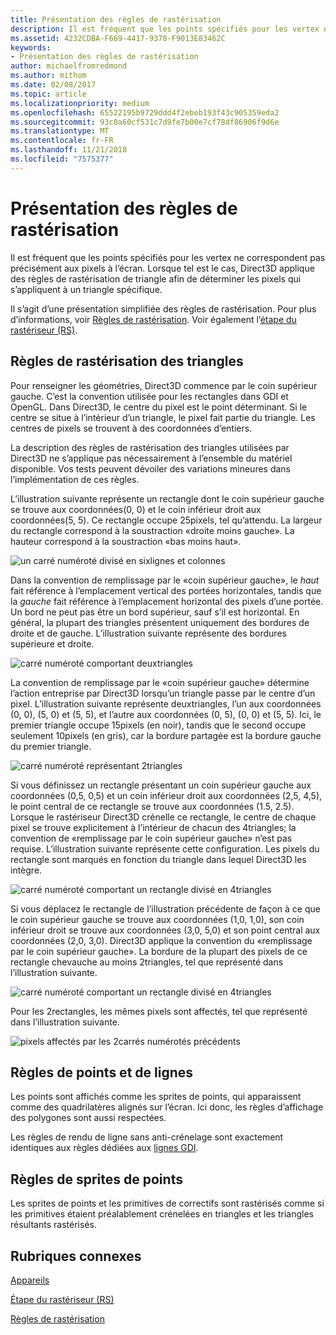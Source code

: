 ```yaml
---
title: Présentation des règles de rastérisation
description: Il est fréquent que les points spécifiés pour les vertex ne correspondent pas précisément aux pixels à l’écran. Lorsque tel est le cas, Direct3D applique des règles de rastérisation de triangle afin de déterminer les pixels qui s’appliquent à un triangle spécifique.
ms.assetid: 4232CDBA-F669-4417-9378-F9013E83462C
keywords:
- Présentation des règles de rastérisation
author: michaelfromredmond
ms.author: mithom
ms.date: 02/08/2017
ms.topic: article
ms.localizationpriority: medium
ms.openlocfilehash: 65522195b9729ddd4f2ebeb193f43c905359eda2
ms.sourcegitcommit: 93c0a60cf531c7d9fe7b00e7cf78df86906f9d6e
ms.translationtype: MT
ms.contentlocale: fr-FR
ms.lasthandoff: 11/21/2018
ms.locfileid: "7575377"
---
```

# <a name="introduction-to-rasterization-rules"></a>Présentation des règles de rastérisation


Il est fréquent que les points spécifiés pour les vertex ne correspondent pas précisément aux pixels à l’écran. Lorsque tel est le cas, Direct3D applique des règles de rastérisation de triangle afin de déterminer les pixels qui s’appliquent à un triangle spécifique.

Il s’agit d’une présentation simplifiée des règles de rastérisation. Pour plus d’informations, voir [Règles de rastérisation](rasterization-rules.md). Voir également l’[étape du rastériseur (RS)](rasterizer-stage--rs-.md).

## <a name="span-idtrianglerasterizationrulesspanspan-idtrianglerasterizationrulesspanspan-idtrianglerasterizationrulesspantriangle-rasterization-rules"></a><span id="Triangle_Rasterization_Rules"></span><span id="triangle_rasterization_rules"></span><span id="TRIANGLE_RASTERIZATION_RULES"></span>Règles de rastérisation des triangles


Pour renseigner les géométries, Direct3D commence par le coin supérieur gauche. C’est la convention utilisée pour les rectangles dans GDI et OpenGL. Dans Direct3D, le centre du pixel est le point déterminant. Si le centre se situe à l’intérieur d’un triangle, le pixel fait partie du triangle. Les centres de pixels se trouvent à des coordonnées d’entiers.

La description des règles de rastérisation des triangles utilisées par Direct3D ne s’applique pas nécessairement à l’ensemble du matériel disponible. Vos tests peuvent dévoiler des variations mineures dans l’implémentation de ces règles.

L’illustration suivante représente un rectangle dont le coin supérieur gauche se trouve aux coordonnées(0, 0) et le coin inférieur droit aux coordonnées(5, 5). Ce rectangle occupe 25pixels, tel qu’attendu. La largeur du rectangle correspond à la soustraction «droite moins gauche». La hauteur correspond à la soustraction «bas moins haut».

![un carré numéroté divisé en sixlignes et colonnes](images/pixmap.png)

Dans la convention de remplissage par le «coin supérieur gauche», le *haut* fait référence à l’emplacement vertical des portées horizontales, tandis que la *gauche* fait référence à l’emplacement horizontal des pixels d’une portée. Un bord ne peut pas être un bord supérieur, sauf s’il est horizontal. En général, la plupart des triangles présentent uniquement des bordures de droite et de gauche. L’illustration suivante représente des bordures supérieure et droite.

![carré numéroté comportant deuxtriangles](images/triedge.png)

La convention de remplissage par le «coin supérieur gauche» détermine l’action entreprise par Direct3D lorsqu’un triangle passe par le centre d’un pixel. L’illustration suivante représente deuxtriangles, l’un aux coordonnées (0, 0), (5, 0) et (5, 5), et l’autre aux coordonnées (0, 5), (0, 0) et (5, 5). Ici, le premier triangle occupe 15pixels (en noir), tandis que le second occupe seulement 10pixels (en gris), car la bordure partagée est la bordure gauche du premier triangle.

![carré numéroté représentant 2triangles](images/twotris.png)

Si vous définissez un rectangle présentant un coin supérieur gauche aux coordonnées (0,5, 0,5) et un coin inférieur droit aux coordonnées (2,5, 4,5), le point central de ce rectangle se trouve aux coordonnées (1.5, 2.5). Lorsque le rastériseur Direct3D crénelle ce rectangle, le centre de chaque pixel se trouve explicitement à l’intérieur de chacun des 4triangles; la convention de «remplissage par le coin supérieur gauche» n’est pas requise. L’illustration suivante représente cette configuration. Les pixels du rectangle sont marqués en fonction du triangle dans lequel Direct3D les intègre.

![carré numéroté comportant un rectangle divisé en 4triangles](images/noambig.png)

Si vous déplacez le rectangle de l’illustration précédente de façon à ce que le coin supérieur gauche se trouve aux coordonnées (1,0, 1,0), son coin inférieur droit se trouve aux coordonnées (3,0, 5,0) et son point central aux coordonnées (2,0, 3,0). Direct3D applique la convention du «remplissage par le coin supérieur gauche». La bordure de la plupart des pixels de ce rectangle chevauche au moins 2triangles, tel que représenté dans l’illustration suivante.

![carré numéroté comportant un rectangle divisé en 4triangles](images/fillrule.png)

Pour les 2rectangles, les mêmes pixels sont affectés, tel que représenté dans l’illustration suivante.

![pixels affectés par les 2carrés numérotés précédents](images/samepix.png)

## <a name="span-idpointandlinerulesspanspan-idpointandlinerulesspanspan-idpointandlinerulesspanpoint-and-line-rules"></a><span id="Point_and_Line_Rules"></span><span id="point_and_line_rules"></span><span id="POINT_AND_LINE_RULES"></span>Règles de points et de lignes


Les points sont affichés comme les sprites de points, qui apparaissent comme des quadrilatères alignés sur l’écran. Ici donc, les règles d’affichage des polygones sont aussi respectées.

Les règles de rendu de ligne sans anti-crénelage sont exactement identiques aux règles dédiées aux [lignes GDI](https://msdn.microsoft.com/library/windows/desktop/dd145027).

## <a name="span-idpointspriterulesspanspan-idpointspriterulesspanspan-idpointspriterulesspanpoint-sprite-rules"></a><span id="Point_Sprite_Rules"></span><span id="point_sprite_rules"></span><span id="POINT_SPRITE_RULES"></span>Règles de sprites de points


Les sprites de points et les primitives de correctifs sont rastérisés comme si les primitives étaient préalablement crénelées en triangles et les triangles résultants rastérisés.

## <a name="span-idrelated-topicsspanrelated-topics"></a><span id="related-topics"></span>Rubriques connexes


[Appareils](devices.md)

[Étape du rastériseur (RS)](rasterizer-stage--rs-.md)

[Règles de rastérisation](rasterization-rules.md)

 

 




